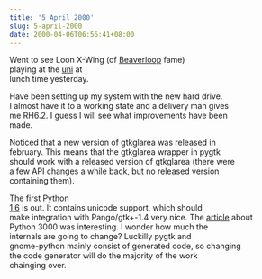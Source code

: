```yaml
---
title: '5 April 2000'
slug: 5-april-2000
date: 2000-04-06T06:56:41+08:00
---
```


Went to see Loon X-Wing (of [Beaverloop](http://www.beaverloop.com/)
fame)\
playing at the [uni](http://www.uwa.edu.au/) at\
lunch time yesterday.

Have been setting up my system with the new hard drive.\
I almost have it to a working state and a delivery man gives\
me RH6.2. I guess I will see what improvements have been\
made.

Noticed that a new version of gtkglarea was released in\
february. This means that the gtkglarea wrapper in pygtk\
should work with a released version of gtkglarea (there were\
a few API changes a while back, but no released version\
containing them).

The first [Python\
1.6](http://www.python.org/1.6/) is out. It contains unicode support,
which should\
make integration with Pango/gtk+-1.4 very nice. The
[article](http://www.vnunet.com/News/601255) about\
Python 3000 was interesting. I wonder how much the\
internals are going to change? Luckilly pygtk and\
gnome-python mainly consist of generated code, so changing\
the code generator will do the majority of the work\
chainging over.
